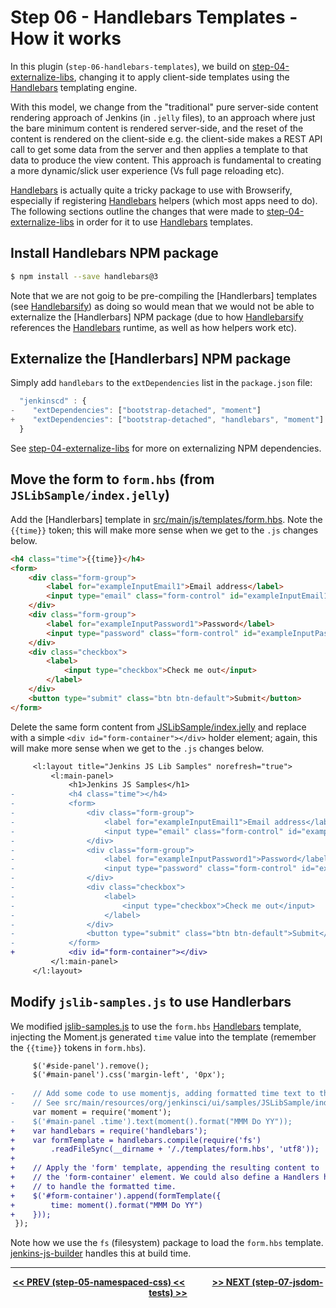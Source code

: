 # Step 06 - Handlebars Templates - How it works
In this plugin (`step-06-handlebars-templates`), we build on <a href="../../../tree/master/step-04-externalize-libs">step-04-externalize-libs</a>,
changing it to apply client-side templates using the [Handlebars] templating engine.

With this model, we change from the "traditional" pure server-side content rendering approach of Jenkins (in `.jelly` files),
to an approach where just the bare minimum content is rendered server-side, and the reset of the content is rendered on
the client-side e.g. the client-side makes a REST API call to get some data from the server and then applies a template
to that data to produce the view content. This approach is fundamental to creating a more dynamic/slick user experience
(Vs full page reloading etc).
 
[Handlebars] is actually quite a tricky package to use with Browserify, especially if registering [Handlebars] helpers
(which most apps need to do). The following sections outline the changes that were made to
<a href="../../../tree/master/step-04-externalize-libs">step-04-externalize-libs</a> in order for it to use [Handlebars] templates.

## Install Handlebars NPM package

```sh
$ npm install --save handlebars@3 
```

Note that we are not goig to be pre-compiling the [Handlerbars] templates (see [Handlebarsify]) as doing so would
mean that we would not be able to externalize the [Handlerbars] NPM package (due to how [Handlebarsify] references 
the [Handlebars] runtime, as well as how helpers work etc).

## Externalize the [Handlerbars] NPM package
Simply add `handlebars` to the `extDependencies` list in the `package.json` file:

```javascript
  "jenkinscd" : {
-    "extDependencies": ["bootstrap-detached", "moment"]
+    "extDependencies": ["bootstrap-detached", "handlebars", "moment"]
  }
```

See <a href="../../../tree/master/step-04-externalize-libs">step-04-externalize-libs</a> for more on externalizing
NPM dependencies.

## Move the form to `form.hbs` (from `JSLibSample/index.jelly`)
Add the [Handlerbars] template in [src/main/js/templates/form.hbs](src/main/js/templates/form.hbs). Note the `{{time}}`
token; this will make more sense when we get to the `.js` changes below.

```html
<h4 class="time">{{time}}</h4>
<form>
    <div class="form-group">
        <label for="exampleInputEmail1">Email address</label>
        <input type="email" class="form-control" id="exampleInputEmail1" placeholder="Email" />
    </div>
    <div class="form-group">
        <label for="exampleInputPassword1">Password</label>
        <input type="password" class="form-control" id="exampleInputPassword1" placeholder="Password" />
    </div>
    <div class="checkbox">
        <label>
            <input type="checkbox">Check me out</input>
        </label>
    </div>
    <button type="submit" class="btn btn-default">Submit</button>
</form>
```

Delete the same form content from [JSLibSample/index.jelly](src/main/resources/org/jenkinsci/ui/samples/JSLibSample/index.jelly)
and replace with a simple `<div id="form-container"></div>` holder element; again, this will make more sense when we get to the
`.js` changes below.
 
```diff
     <l:layout title="Jenkins JS Lib Samples" norefresh="true">
         <l:main-panel>
             <h1>Jenkins JS Samples</h1>
-            <h4 class="time"></h4>
-            <form>
-                <div class="form-group">
-                    <label for="exampleInputEmail1">Email address</label>
-                    <input type="email" class="form-control" id="exampleInputEmail1" placeholder="Email"></input>
-                </div>
-                <div class="form-group">
-                    <label for="exampleInputPassword1">Password</label>
-                    <input type="password" class="form-control" id="exampleInputPassword1" placeholder="Password"></input>
-                </div>
-                <div class="checkbox">
-                    <label>
-                        <input type="checkbox">Check me out</input>
-                    </label>
-                </div>
-                <button type="submit" class="btn btn-default">Submit</button>
-            </form>
+            <div id="form-container"></div>
         </l:main-panel>
     </l:layout>
```

## Modify `jslib-samples.js` to use Handlerbars
We modified [jslib-samples.js](src/main/js/jslib-samples.js) to use the `form.hbs` [Handlebars] template, injecting the
Moment.js generated `time` value into the template (remember the `{{time}}` tokens in `form.hbs`).

```diff
     $('#side-panel').remove();
     $('#main-panel').css('margin-left', '0px');
     
-    // Add some code to use momentjs, adding formatted time text to the page.
-    // See src/main/resources/org/jenkinsci/ui/samples/JSLibSample/index.jelly.
     var moment = require('moment');
-    $('#main-panel .time').text(moment().format("MMM Do YY"));
+    var handlebars = require('handlebars');
+    var formTemplate = handlebars.compile(require('fs')
+        .readFileSync(__dirname + '/./templates/form.hbs', 'utf8'));
+
+    // Apply the 'form' template, appending the resulting content to
+    // the 'form-container' element. We could also define a Handlers helper
+    // to handle the formatted time.
+    $('#form-container').append(formTemplate({
+        time: moment().format("MMM Do YY")
+    }));
 }); 
```

Note how we use the `fs` (filesystem) package to load the `form.hbs` template. [jenkins-js-builder] handles
this at build time.

<hr/>
<p align="center">
<b><a href="../../../tree/master/step-05-namespaced-css">&lt;&lt; PREV (step-05-namespaced-css) &lt;&lt;</a>  &nbsp;&nbsp;&nbsp;&nbsp;&nbsp;&nbsp;&nbsp;&nbsp;&nbsp;&nbsp;&nbsp;  <a href="../../../tree/master/step-07-jsdom-tests">&gt;&gt; NEXT (step-07-jsdom-tests) &gt;&gt;</a></b>
</p>

[Handlebars]: http://handlebarsjs.com/
[Handlebarsify]: https://www.npmjs.com/package/handlebarsify
[Node.js]: https://nodejs.org
[Gulp]: https://github.com/gulpjs/gulp
[jenkins-js-builder]: https://github.com/jenkinsci/js-builder
[jenkins-js-modules]: https://github.com/jenkinsci/js-modules
[jenkins-js-libs]: https://github.com/jenkinsci/js-libs
[CommonJS]: http://www.commonjs.org/
[jquery-detached]: https://github.com/tfennelly/jquery-detached
[bootstrap-detached]: https://github.com/tfennelly/bootstrap-detached
[Browserify]: http://browserify.org/
[bundle]: https://github.com/jenkinsci/js-modules/blob/master/FAQs.md#what-is-the-difference-between-a-module-and-a-bundle

